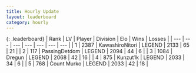 ```yaml
---
title: Hourly Update
layout: leaderboard
category: hourly
---
```


{: .leaderboard}
| Rank | LV | Player | Division | Elo | Wins | Losses |
| --- | --- | --- | --- | --- | --- | --- |
| <span data-change="0">1</span> | 2387 | <span title="ID: 164871">KawashiroNitori</span> | LEGEND | <span data-change="3">2133</span> | <span data-change="1">65</span> | <span data-change="0">21</span> |
| <span data-change="0">2</span> | 117 | <span title="ID: 454837">PassingDetdom</span> | LEGEND | <span data-change="0">2094</span> | <span data-change="0">44</span> | <span data-change="0">6</span> |
| <span data-change="0">3</span> | 1084 | <span title="ID: 337810">Dregun</span> | LEGEND | <span data-change="0">2068</span> | <span data-change="0">42</span> | <span data-change="0">16</span> |
| <span data-change="0">4</span> | 875 | <span title="ID: 392407">Kunzut1k</span> | LEGEND | <span data-change="0">2033</span> | <span data-change="0">34</span> | <span data-change="0">6</span> |
| <span data-change="0">5</span> | 768 | <span title="ID: 498323">Count Murko</span> | LEGEND | <span data-change="0">2033</span> | <span data-change="0">42</span> | <span data-change="0">18</span> |